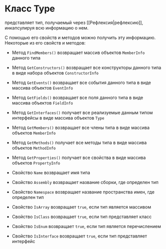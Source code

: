 # **Класс Type** 
представляет тип, получаемый через [[Рефлексия|рефлексию]], инкапсулируя всю информацию о нем. 

С помощью его свойств и методов можно получить эту информацию. Некоторые из его свойств и методов:

- Метод `FindMembers()` возвращает массив объектов `MemberInfo` данного типа
    
- Метод `GetConstructors()` возвращает все конструкторы данного типа в виде набора объектов `ConstructorInfo`
    
- Метод `GetEvents()` возвращает все события данного типа в виде массива объектов `EventInfo`
    
- Метод `GetFields()` возвращает все поля данного типа в виде массива объектов `FieldInfo`
    
- Метод `GetInterfaces()` получает все реализуемые данным типом интерфейсы в виде массива объектов `Type`
    
- Метод `GetMembers()` возвращает все члены типа в виде массива объектов `MemberInfo`
    
- Метод `GetMethods()` получает все методы типа в виде массива объектов `MethodInfo`
    
- Метод `GetProperties()` получает все свойства в виде массива объектов `PropertyInfo`
    
- Свойство `Name` возвращает имя типа
    
- Свойство `Assembly` возвращает название сборки, где определен тип
    
- Свойство `Namespace` возвращает название пространства имен, где определен тип
    
- Свойство `IsArray` возвращает `true`, если тип является массивом
    
- Свойство `IsClass` возвращает `true`, если тип представляет класс
    
- Свойство `IsEnum` возвращает `true`, если тип является перечислением
    
- Свойство `IsInterface` возвращает `true`, если тип представляет интерфейс